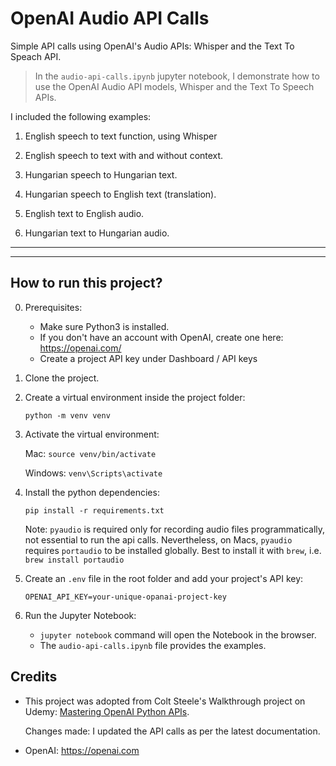 # OpenAI Audio API Calls

Simple API calls using OpenAI's Audio APIs: Whisper and the Text To Speach API.


> In the `audio-api-calls.ipynb` jupyter notebook, I demonstrate how to use the OpenAI Audio API models, Whisper and the Text To Speech APIs.


I included the following examples:



1. English speech to text function, using Whisper

2. English speech to text with and without context.

3. Hungarian speech to Hungarian text.

4. Hungarian speech to English text (translation).

5. English text to English audio.

6. Hungarian text to Hungarian audio.


---

---

## How to run this project?

0. Prerequisites:

   - Make sure Python3 is installed.
   - If you don't have an account with OpenAI, create one here: https://openai.com/
   - Create a project API key under Dashboard / API keys

1. Clone the project.

2. Create a virtual environment inside the project folder:

   `python -m venv venv`

3. Activate the virtual environment:

   Mac: `source venv/bin/activate`

   Windows: `venv\Scripts\activate`

4. Install the python dependencies:

   `pip install -r requirements.txt`

   Note: `pyaudio` is required only for recording audio files programmatically, not essential to run the api calls. Nevertheless, on Macs, `pyaudio` requires `portaudio` to be installed globally. Best to install it with `brew`, i.e. `brew install portaudio`

5. Create an `.env` file in the root folder and add your project's API key:

   ```
   OPENAI_API_KEY=your-unique-opanai-project-key

   ```

6. Run the Jupyter Notebook:

   - `jupyter notebook` command will open the Notebook in the browser.
   - The `audio-api-calls.ipynb` file provides the examples.

## Credits

- This project was adopted from Colt Steele's Walkthrough project on Udemy: [Mastering OpenAI Python APIs](https://www.udemy.com/course/mastering-openai/?couponCode=24T3MT53024).

  Changes made: I updated the API calls as per the latest documentation.

- OpenAI: https://openai.com
